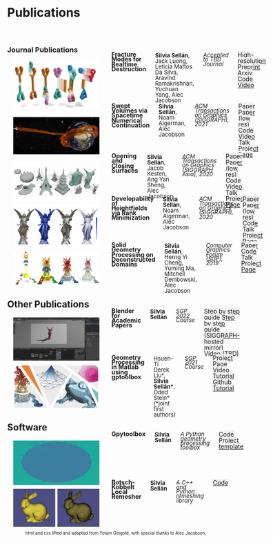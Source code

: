 # Publications

<style>
:root {
  --green: #51cc37;
  --red:   #cc334D;
  --blue:  #334DCC;
  --yellow: #ffed91;
  --darkblue:  #131D4D;
  --lightblue:  #7585D5;
  --lightgray:  #f2f2f2;
  --darkgray:  #333;
}
.column, .columns
{
  padding-left: 1em;
  padding-right: 1em;
  float:left;
}
.large-5
{
  min-width: calc(0.5*(100% - 150px - 6em));
}
.large-10
{
  width: calc(100% - 200px - 4em);
}
.row
{
  width: 100%;
  max-width: 90em;
  margin: 0.6em auto;
}
.row:before, .row:after
{
  content: " ";
  display: table;
}
.row:after
{
  clear: both;
}
.me
{
  font-weight: bold;
}
.notme
{
}
.title{
  font-weight: bold;
  line-height: 0.8em;
}
.thumbnail
{
  width: 200px;
}
.thumbnail img
{
  max-width: 100%;
}
.venue
{
  font-style: italic;
  line-height: 0.8em;
  font-size: small;
}
p
{
 display: block;
 margin-top: 0;
 margin-bottom: 0.2em;
}
.publication p, .course p
{
 display: block;
 margin-top: -1.5em ;
 margin-bottom: -1.5em ;
}
/*
a[href$=".pdf"]:after
{
  content: " [pdf]";
}
*/
.links{
  line-height: 1em;
}
.authors{
  line-height: 1em;
  font-size: small;
}
.links a
{
  background-color: var(--lightgray);
}
.links a:hover
{
  background-color: var(--yellow);
}
.footer
{
  font-size: 0.7em;
  text-align: center;
}
</style>

<br>

### Journal Publications

<!-- <div class="row publication">
    <div class="columns thumbnail">
      <img src=images/paper-thumbnails/breaking-bad.png>
    </div>
    <div class="columns large-10">
      <p class="title">Breaking Bad: A Large-scale Fracture Object Dataset for 3D Geometric Shape Assembly</p>
      <p class="authors"><span class=me>Silvia Sell&aacuten*</span>, <span class=notme>Yun-Chun Chen*, Ziyi Wu*, Animesh Garg, Alec Jacobson</span> (*joint first authors)</p>
      <p class="venue">Under Submission</p>
      <p class="links"> <a>Paper (TBD)</a></p>
    </div>
  </div> -->

<div class="row publication">
    <div class="columns thumbnail">
      <img src=images/paper-thumbnails/fracture-modes.jpg>
    </div>
    <div class="columns large-10">
      <p class="title">Fracture Modes for Realtime Destruction</p>
      <p class="authors"><span class=me>Silvia Sell&aacuten</span>, <span class=notme> Jack Luong, Leticia Mattos Da Silva, Aravind Ramakrishnan, Yuchuan Yang, Alec Jacobson</span></p>
      <p class="venue">Accepted to TBD Journal</p>
      <p class="links"> <a href="pdf/papers/fracture-harmonics-preprint.pdf">High-resolution Preprint</a> <a href="https://arxiv.org/abs/2111.05249">Arxiv</a> <a href="https://github.com/sgsellan/fracture-modes">Code</a> <a href="video/paper-videos/fracture-modes.mp4">Video</a></p>
    </div>
  </div>

<div class="row publication">
    <div class="columns thumbnail">
      <img src=images/paper-thumbnails/swept-volumes.jpg>
    </div>
    <div class="columns large-10">
      <p class="title">Swept Volumes via Spacetime Numerical Continuation</p>
      <p class="authors"><span class=me>Silvia Sell&aacuten</span>, <span class=notme> Noam Aigerman, Alec Jacobson</span></p>
      <p class="venue">ACM Transactions on Graphics (SIGGRAPH), 2021</p>
      <p class="links"> <a href="pdf/papers/swept-volumes.pdf">Paper</a> <a href="pdf/papers/swept-volumes-low-res.pdf">Paper (low res)</a> <a href="https://github.com/sgsellan/swept-volumes">Code</a> <a href="https://youtu.be/6iLqMQ3kd24">Video</a> <a href="https://youtu.be/tic3dLcCE8U">Talk</a> <a href="https://www.dgp.toronto.edu/projects/swept-volumes/">Project Page</a></p>
    </div>
  </div>

  <div class="row publication">
    <div class="columns thumbnail">
      <img src=images/paper-thumbnails/opening-and-closing-surfaces.jpg>
    </div>
    <div class="columns large-10">
      <p class="title">Opening and Closing Surfaces</p>
      <p class="authors"><span class=me>Silvia Sell&aacuten</span>, <span class=notme>Jacob Kesten, Ang Yan Sheng, Alec Jacobson</span></p>
      <p class="venue">ACM Transactions on Graphics (SIGGRAPH Asia), 2020</p>
      <p class="links"> <a href="pdf/papers/opening-and-closing-surfaces.pdf">Paper</a> <a href="pdf/papers/opening-and-closing-surfaces-low-res.pdf">Paper (low res)</a> <a href="https://github.com/sgsellan/opening-and-closing-surfaces.git">Code</a> <a href="https://youtu.be/KfiqhyhWFnY">Video</a> <a href="https://youtu.be/bBsudsHZPmw">Talk</a> <a href="https://www.dgp.toronto.edu/projects/opening-and-closing-surfaces/">Project Page</a></p>
    </div>
  </div>

  <div class="row publication">
    <div class="columns thumbnail">
      <img src=images/paper-thumbnails/developability-of-heightfields.jpg>
    </div>
    <div class="columns large-10">
      <p class="title">Developability of Heightfields via Rank Minimization</p>
      <p class="authors"><span class=me>Silvia Sell&aacuten</span>, <span class=notme>Noam Aigerman, Alec Jacobson</span></p>
      <p class="venue">ACM Transactions on Graphics (SIGGRAPH), 2020</p>
      <p class="links"> <a href="pdf/papers/compressed-developables.pdf">Paper</a> <a href="pdf/papers/compressed-developables-low-res.pdf">Paper (low res)</a> <a href="https://github.com/sgsellan/developability-of-heightfields.git">Code</a> <a href="https://youtu.be/mfJB7ehxWPY">Talk</a> <a href="https://www.dgp.toronto.edu/projects/compressed-developables/">Project Page</a></p>
    </div>
  </div>

  <div class="row publication">
    <div class="columns thumbnail">
      <img src=images/paper-thumbnails/overlapping.jpg>
    </div>
    <div class="columns large-10">
      <p class="title">Solid Geometry Processing on Deconstructed Domains</p>
      <p class="authors"><span class=me>Silvia Sell&aacuten</span>, <span class=notme>Herng Yi Cheng, Yuming Ma, Mitchell Dembowski, Alec Jacobson</span></p>
      <p class="venue">Computer Graphics Forum (SGP), 2019</p>
      <p class="links"> <a href="pdf/papers/overlapping.pdf">Paper</a> <a href="https://github.com/sgsellan/solid-geometry-processing-on-deconstructed-domains.git">Code</a> <a href="https://youtu.be/yjiHuoxQII8">Talk</a> <a href="https://www.dgp.toronto.edu/projects/deconstructed-domains/">Project Page</a></p>
    </div>
  </div>

## Other Publications

<div class="row publication">
    <div class="columns thumbnail">
      <img src=images/paper-thumbnails/blender-course.jpg>
    </div>
    <div class="columns large-10">
      <p class="title">Blender for Academic Papers</p>
      <p class="authors"><span class=me>Silvia Sell&aacuten</span></p>
      <p class="venue">SGP 2022 Course</p>
      <p class="links"> <a href="./blender_figure.html">Step by step guide</a> <a href="https://research.siggraph.org/blog/guides/rendering-a-paper-figure-with-blender/">Step by step guide (SIGGRAPH-hosted mirror)</a> <a>Video (TBD)</a></p>
    </div>
  </div>

  <!-- <div class="row publication">
    <div class="columns thumbnail">
      <img src=images/paper-thumbnails/gender.jpg>
    </div>
    <div class="columns large-10">
      <p class="title">Sex and Gender in the Computer Graphics Literature</p>
      <p class="authors"><span class=notme>Ana Dodik*</span>, <span class=me>Silvia Sell&aacuten*</span>, <span class=notme>Amanda Phillips, Theodore Kim</span> (*joint first authors)</p>
      <p class="venue">Under Submission</p>
      <p class="links"> <a>Abstract (TBD)</a> <a>Video (TBD)</a></p>
    </div>
  </div> -->

  <div class="row publication">
    <div class="columns thumbnail">
      <img src=images/paper-thumbnails/gp-tutorial.jpg>
    </div>
    <div class="columns large-10">
      <p class="title">Geometry Processing in Matlab using gptoolbox</p>
      <p class="authors"><span class=notme>Hsueh-Ti Derek Liu*</span>, <span class=me>Silvia Sell&aacuten*</span>, <span class=notme>Oded Stein*</span> (*joint first authors)</p>
      <p class="venue">SGP 2021 Course</p>
      <p class="links"> <a href="http://odedstein.com/projects/sgp-2021-gp-matlab-course/index.html">Project Page</a> <a href="https://youtu.be/NGathaVRyDA">Video Tutorial</a> <a href="https://github.com/odedstein/gp-matlab-tutorial">Github Tutorial</a></p>
    </div>
  </div>

  ## Software

  <div class="row publication">
    <div class="columns thumbnail">
      <img src=images/paper-thumbnails/gpytoolbox.png>
    </div>
    <div class="columns large-10">
      <p class="title">Gpytoolbox</p>
      <p class="authors"><span class=me>Silvia Sell&aacuten</span></p>
      <p class="venue">A Python geometry processing toolbox</p>
      <p class="links"> <a href="https://github.com/sgsellan/gpytoolbox">Code</a>  <a href="https://github.com/sgsellan/python-project-with-gpytoolbox">Project template</a></p>
    </div>
  </div>

  <div class="row publication">
    <div class="columns thumbnail">
      <img src=images/paper-thumbnails/remesher.png>
    </div>
    <div class="columns large-10">
      <p class="title">Botsch-Kobbelt Local Remesher</p>
      <p class="authors"><span class=me>Silvia Sell&aacuten</span></p>
      <p class="venue">A C++ and Python remeshing library</p>
      <p class="links"> <a href="https://github.com/sgsellan/botsch-kobbelt-remesher-libigl">Code</a></p>
    </div>
  </div>


<div class="row footer">
    html and css lifted and adapted from Yotam Gingold, with special thanks to Alec Jacobson</a>.
</div>

